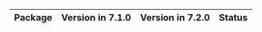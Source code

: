 <!-- markdown-link-check-disable -->

| Package   | Version in 7.1.0   | Version in 7.2.0   | Status   |
|-----------|--------------------|--------------------|----------|